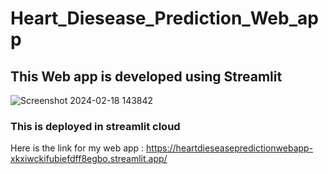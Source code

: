 # Heart_Diesease_Prediction_Web_app

## This Web app is developed using Streamlit

![Screenshot 2024-02-18 143842](https://github.com/Pavankurapati03/Heart_Diesease_Prediction_Web_app/assets/124707043/d549c6fe-199f-4235-8939-a170e4037b1c)

### This is deployed in streamlit cloud
Here is the link for my web app : https://heartdieseasepredictionwebapp-xkxiwckifubiefdff8egbo.streamlit.app/

